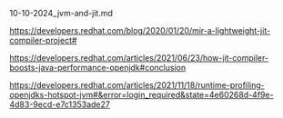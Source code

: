 10-10-2024_jvm-and-jit.md

https://developers.redhat.com/blog/2020/01/20/mir-a-lightweight-jit-compiler-project#

https://developers.redhat.com/articles/2021/06/23/how-jit-compiler-boosts-java-performance-openjdk#conclusion

https://developers.redhat.com/articles/2021/11/18/runtime-profiling-openjdks-hotspot-jvm#&error=login_required&state=4e60268d-4f9e-4d83-9ecd-e7c1353ade27
